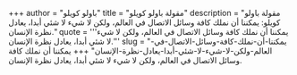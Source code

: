 +++
author = "باولو كويلو"
title = "مقولة باولو كويلو"
description = "مقولة باولو كويلو: يمكننا أن نملك كافة وسائل الاتصال في العالم، ولكن لا شيء لا شئي أبدا، يعادل نظرة الإنسان."
quote = '''يمكننا أن نملك كافة وسائل الاتصال في العالم، ولكن لا شيء لا شئي أبدا، يعادل نظرة الإنسان.''' 
slug = "يمكننا-أن-نملك-كافة-وسائل-الاتصال-في-العالم-ولكن-لا-شيء-لا-شئي-أبدا-يعادل-نظرة-الإنسان"
+++
يمكننا أن نملك كافة وسائل الاتصال في العالم، ولكن لا شيء لا شئي أبدا، يعادل نظرة الإنسان.
